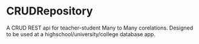 ﻿# CRUDRepository
A CRUD REST api for teacher-student Many to Many corelations. Designed to be used at a highschool/university/college database app.
